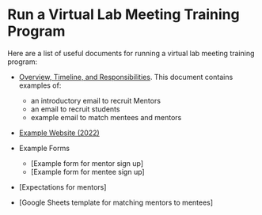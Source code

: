 # Run a Virtual Lab Meeting Training Program

Here are a list of useful documents for running a virtual lab meeting training program:

- [Overview, Timeline, and Responsibilities](VLMTPCommitteePlan.docx). This document contains examples of:
  - an introductory email to recruit Mentors
  - an email to recruit students
  - example email to match mentees and mentors
- [Example Website (2022)](https://rcn-ecs.github.io/2021virtuallabcall/)

- Example Forms
  - [Example form for mentor sign up]
  - [Example form for mentee sign up]
-  [Expectations for mentors]
-  [Google Sheets template for matching mentors to mentees]
